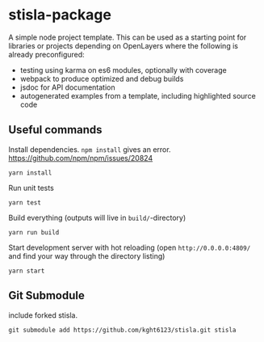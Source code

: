 # stisla-package

A simple node project template. This can be used as a starting point for
libraries or projects depending on OpenLayers where the following is already
preconfigured:

* testing using karma on es6 modules, optionally with coverage
* webpack to produce optimized and debug builds
* jsdoc for API documentation
* autogenerated examples from a template, including highlighted source code

## Useful commands

Install dependencies. `npm install` gives an error. https://github.com/npm/npm/issues/20824

    yarn install

Run unit tests

    yarn test

Build everything (outputs will live in `build/`-directory)

    yarn run build

Start development server with hot reloading (open `http://0.0.0.0:4809/` and find your way through the directory listing)

    yarn start

## Git Submodule

include forked stisla.

    git submodule add https://github.com/kght6123/stisla.git stisla
